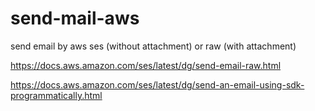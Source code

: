 # send-mail-aws
send email by aws ses (without attachment) or raw (with attachment)

https://docs.aws.amazon.com/ses/latest/dg/send-email-raw.html

https://docs.aws.amazon.com/ses/latest/dg/send-an-email-using-sdk-programmatically.html